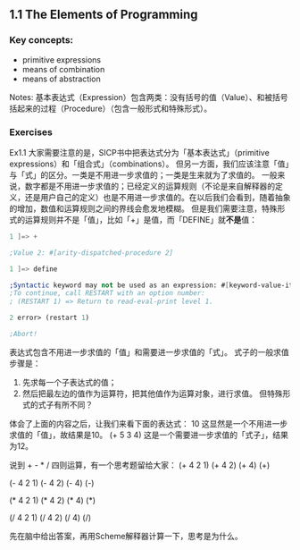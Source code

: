 ## 1.1 The Elements of Programming

### Key concepts:
- primitive expressions
- means of combination
- means of abstraction

Notes: 基本表达式（Expression）包含两类：没有括号的值（Value）、和被括号括起来的过程（Procedure）（包含一般形式和特殊形式）。

### Exercises
Ex1.1 
大家需要注意的是，SICP书中把表达式分为「基本表达式」（primitive expressions）和「组合式」（combinations）。
但另一方面，我们应该注意「值」与「式」的区分。一类是不用进一步求值的；一类是生来就为了求值的。
一般来说，数字都是不用进一步求值的；已经定义的运算规则（不论是来自解释器的定义，还是用户自己的定义）也是不用进一步求值的。在以后我们会看到，随着抽象的增加，数值和运算规则之间的界线会愈发地模糊。
但是我们需要注意，特殊形式的运算规则并不是「值」，比如「+」是值，而「DEFINE」就**不是**值：
```scheme
1 ]=> +

;Value 2: #[arity-dispatched-procedure 2]

1 ]=> define

;Syntactic keyword may not be used as an expression: #[keyword-value-item 3]
;To continue, call RESTART with an option number:
; (RESTART 1) => Return to read-eval-print level 1.

2 error> (restart 1)

;Abort!
```


表达式包含不用进一步求值的「值」和需要进一步求值的「式」。
式子的一般求值步骤是：
1. 先求每一个子表达式的值；
2. 然后把最左边的值作为运算符，把其他值作为运算对象，进行求值。
但特殊形式的式子有所不同？

体会了上面的内容之后，让我们来看下面的表达式：
10
这显然是一个不用进一步求值的「值」，故结果是10。
(+ 5 3 4)
这是一个需要进一步求值的「式子」，结果为12。

说到 + - * / 四则运算，有一个思考题留给大家：
(+ 4 2 1)
(+ 4 2)
(+ 4)
(+)

(- 4 2 1)
(- 4 2)
(- 4)
(-)

(* 4 2 1)
(* 4 2)
(* 4)
(*)

(/ 4 2 1)
(/ 4 2)
(/ 4)
(/)

先在脑中给出答案，再用Scheme解释器计算一下，思考是为什么。


